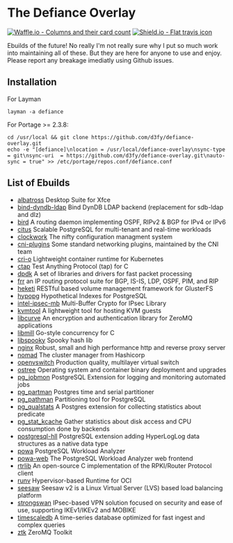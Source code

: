 # The Defiance Overlay

[![Waffle.io - Columns and their card count](https://badge.waffle.io/D3fy/defiance-overlay.svg?columns=To%20do,In%20Progress&style=flat-square)](https://waffle.io/D3fy/defiance-overlay)
[![Shield.io - Flat travis icon](https://img.shields.io/travis/D3fy/defiance-overlay.svg?style=flat-square)](https://travis-ci.org/D3fy/defiance-overlay)

Ebuilds of the future! No really I'm not really sure why I put so much work into maintaining all of these. But they are here for anyone to use and enjoy. Please report any breakage imediatly using Github issues.


## Installation

For Layman

	layman -a defiance

For Portage >= 2.3.8:

	cd /usr/local && git clone https://github.com/d3fy/defiance-overlay.git
	echo -e "[defiance]\nlocation = /usr/local/defiance-overlay\nsync-type = git\nsync-uri  = https://github.com/d3fy/defiance-overlay.git\nauto-sync = true" >> /etc/portage/repos.conf/defiance.conf

## List of Ebuilds

  - [albatross](http://shimmerproject.org/projects/albatross/)
    Desktop Suite for Xfce
  - [bind-dyndb-ldap](https://fedorahosted.org/bind-dyndb-ldap/)
    Bind DynDB LDAP backend (replacement for sdb-ldap and dlz)
  - [bird](http://bird.network.cz)
    A routing daemon implementing OSPF, RIPv2 & BGP for IPv4 or IPv6
  - [citus](https://www.citusdata.com/)
    Scalable PostgreSQL for multi-tenant and real-time workloads
  - [clockwork](http://clockwork.niftylogic.com/)
    The nifty configuration managment system
  - [cni-plugins](https://github.com/containernetworking/plugins)
    Some standard networking plugins, maintained by the CNI team
  - [cri-o](http://cri-o.io/)
    Lightweight container runtime for Kubernetes
  - [ctap](https://github.com/jhunt/ctap/)
    Test Anything Protocol (tap) for C
  - [dpdk](http://dpdk.org/)
    A set of libraries and drivers for fast packet processing
  - [frr](https://frrouting.org/)
    an IP routing protocol suite for BGP, IS-IS, LDP, OSPF, PIM, and RIP
  - [heketi](https://github.com/heketi/heketi)
    RESTful based volume management framework for GlusterFS
  - [hypopg](http://dalibo.github.io/hypopg/)
    Hypothetical Indexes for PostgreSQL
  - [intel-ipsec-mb](https://github.com/intel/intel-ipsec-mb)
    Multi-Buffer Crypto for IPsec Library
  - [kvmtool](https://git.kernel.org/pub/scm/linux/kernel/git/will/kvmtool.git/)
    A lightweight tool for hosting KVM guests
  - [libcurve](http://curvezmq.org)
    An encryption and authentication library for ZeroMQ applications
  - [libmill](http://libmill.org/)
    Go-style concurrency for C
  - [libspooky](https://github.com/graytshirt/libspooky)
    Spooky hash lib
  - [nginx](https://nginx.org)
    Robust, small and high performance http and reverse proxy server
  - [nomad](http://www.nomadproject.io)
    The cluster manager from Hashicorp
  - [openvswitch](http://openvswitch.org)
    Production quality, multilayer virtual switch
  - [ostree](https://ostree.readthedocs.io/en/latest/)
    Operating system and container binary deployment and upgrades
  - [pg_jobmon](https://github.com/omniti-labs/pg_jobmon)
    PostgreSQL Extension for logging and monitoring automated jobs
  - [pg_partman](https://github.com/keithf4/pg_partman)
    Postgres time and serial partitioner
  - [pg_pathman](https://github.com/postgrespro/pg_pathman)
    Partitioning tool for PostgreSQL
  - [pg_qualstats](https://github.com/dalibo/pg_qualstats)
    A Postgres extension for collecting statistics about predicate
  - [pg_stat_kcache](https://github.com/dalibo/pg_stat_kcache)
    Gather statistics about disk access and CPU consumption done by backends
  - [postgresql-hll](https://github.com/citusdata/postgresql-hll)
    PostgreSQL extension adding HyperLogLog data structures as a native data type
  - [powa](http://dalibo.github.io/powa/)
    PostgreSQL Workload Analyzer
  - [powa-web](http://powa.readthedocs.io/en/latest/powa-web/index.html)
    The PostgreSQL Workload Analyzer web frontend
  - [rtrlib](http://rtrlib.realmv6.org/)
    An open-source C implementation of the RPKI/Router Protocol client
  - [runv](https://github.com/hyperhq/runv)
    Hypervisor-based Runtime for OCI
  - [seesaw](https://github.com/google/seesaw)
    Seesaw v2 is a Linux Virtual Server (LVS) based load balancing platform
  - [strongswan](http://www.strongswan.org/)
    IPsec-based VPN solution focused on security and ease of use, supporting IKEv1/IKEv2 and MOBIKE
  - [timescaledb](http://www.timescale.com/)
    A time-series database optimized for fast ingest and complex queries
  - [ztk](https://github.com/jhunt/ztk)
    ZeroMQ Toolkit
